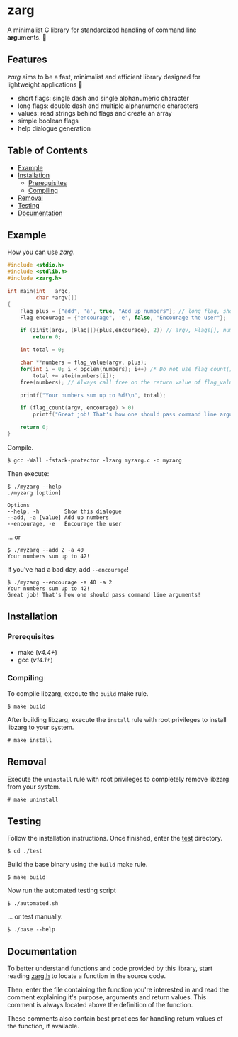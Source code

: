 # zarg

A minimalist C library for standardi**z**ed handling of command line **arg**uments. 🚀

## Features

*zarg* aims to be a fast, minimalist and efficient library designed for lightweight applications 🍃

- short flags: single dash and single alphanumeric character
- long flags: double dash and multiple alphanumeric characters
- values: read strings behind flags and create an array
- simple boolean flags
- help dialogue generation

## Table of Contents

- [Example](#example)
- [Installation](#installation)
  - [Prerequisites](#prerequisites)
  - [Compiling](#compiling)
- [Removal](#removal)
- [Testing](#testing)
- [Documentation](#documentation)

## Example

How you can use *zarg*.

```c
#include <stdio.h>
#include <stdlib.h>
#include <zarg.h>

int main(int   argc,
         char *argv[])
{
    Flag plus = {"add", 'a', true, "Add up numbers"}; // long flag, short flag, flag that accepts a value?, description of flag
    Flag encourage = {"encourage", 'e', false, "Encourage the user"};

    if (zinit(argv, (Flag[]){plus,encourage}, 2)) // argv, Flags[], number of Flags[]
        return 0;

    int total = 0;

    char **numbers = flag_value(argv, plus);
    for(int i = 0; i < ppclen(numbers); i++) /* Do not use flag_count() here, this will inevitably lead to a memory leak. */
        total += atoi(numbers[i]);
    free(numbers); // Always call free on the return value of flag_value().

    printf("Your numbers sum up to %d!\n", total);

    if (flag_count(argv, encourage) > 0)
        printf("Great job! That's how one should pass command line arguments!\n");

    return 0;
}
```

Compile.

```
$ gcc -Wall -fstack-protector -lzarg myzarg.c -o myzarg
```

Then execute:

```
$ ./myzarg --help
./myzarg [option]

Options
--help, -h        Show this dialogue
--add, -a [value] Add up numbers
--encourage, -e   Encourage the user
```

… or

```
$ ./myzarg --add 2 -a 40
Your numbers sum up to 42!
```

If you've had a bad day, add `--encourage`!

```
$ ./myzarg --encourage -a 40 -a 2
Your numbers sum up to 42!
Great job! That's how one should pass command line arguments!
```

## Installation

### Prerequisites

- make (*v4.4+*)
- gcc (*v14.1+*)

### Compiling

To compile libzarg, execute the `build` make rule.

```
$ make build
```

After building libzarg, execute the `install` rule with root privileges to install libzarg to your system.

```
# make install
```

## Removal

Execute the `uninstall` rule with root privileges to completely remove libzarg from your system.

```
# make uninstall
```

## Testing

Follow the installation instructions. Once finished, enter the [test](/test) directory.

```
$ cd ./test
```

Build the base binary using the `build` make rule.

```
$ make build
```

Now run the automated testing script

```
$ ./automated.sh
```

… or test manually.

```
$ ./base --help
```

## Documentation

To better understand functions and code provided by this library, start reading [zarg.h](/zarg.h) to locate a function in the source code.

Then, enter the file containing the function you're interested in and read the comment explaining it's purpose, arguments and return values. This comment is always located above the definition of the function.

These comments also contain best practices for handling return values of the function, if available.
